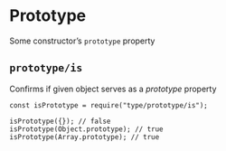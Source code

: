 Prototype
=========

Some constructor’s `prototype` property

`prototype/is`
--------------

Confirms if given object serves as a *prototype* property

    const isPrototype = require("type/prototype/is");

    isPrototype({}); // false
    isPrototype(Object.prototype); // true
    isPrototype(Array.prototype); // true
